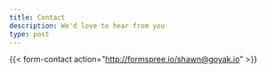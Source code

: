 ```yaml
---
title: Contact
description: We'd love to hear from you
type: post
---
```


{{< form-contact action="http://formspree.io/shawn@goyak.io"  >}}
